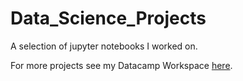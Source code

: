 # Data_Science_Projects
A selection of jupyter notebooks I worked on.

For more projects see my Datacamp Workspace [here](https://www.datacamp.com/profile/sporcheddu92).
